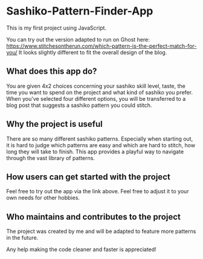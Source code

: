# Sashiko-Pattern-Finder-App
This is my first project using JavaScript.

You can try out the version adapted to run on Ghost here: https://www.stitchesontherun.com/which-pattern-is-the-perfect-match-for-you/
It looks slightly different to fit the overall design of the blog.

## What does this app do?
You are given 4x2 choices concerning your sashiko skill level, taste, the time you want to spend on the project and what kind of sashiko you prefer.
When you've selected four different options, you will be transferred to a blog post that suggests a sashiko pattern you could stitch.

## Why the project is useful
There are so many different sashiko patterns. Especially when starting out, it is hard to judge which patterns are easy and which are hard to stitch, how long they will take to finish.
This app provides a playful way to navigate through the vast library of patterns.

## How users can get started with the project
Feel free to try out the app via the link above. Feel free to adjust it to your own needs for other hobbies.

## Who maintains and contributes to the project
The project was created by me and will be adapted to feature more patterns in the future.

Any help making the code cleaner and faster is appreciated!
